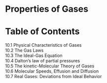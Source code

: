 # Properties of Gases
# Table of Contents
10.1 Physical Characteristics of Gases  
10.2 The Gas Laws  
10.3 The Ideal-Gas Equation  
10.4 Dalton’s law of partial pressures  
10.5 The kinetic-Molecular Theory of Gases  
10.6 Molecular Speeds, Effusion and Diffusion  
10.7 Real Gases: Deviations from Ideal Behavior
